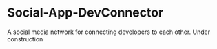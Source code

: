 # Social-App-DevConnector
A social media network for connecting developers to each other. 
Under construction


